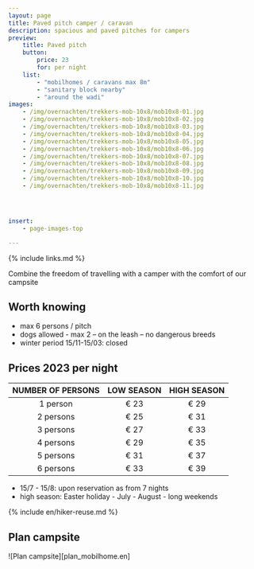 ```yaml
---
layout: page
title: Paved pitch camper / caravan
description: spacious and paved pitches for campers
preview:
    title: Paved pitch
    button:
        price: 23
        for: per night
    list:
        - "mobilhomes / caravans max 8m"
        - "sanitary block nearby"
        - "around the wadi"
images:
    - /img/overnachten/trekkers-mob-10x8/mob10x8-01.jpg
    - /img/overnachten/trekkers-mob-10x8/mob10x8-02.jpg
    - /img/overnachten/trekkers-mob-10x8/mob10x8-03.jpg
    - /img/overnachten/trekkers-mob-10x8/mob10x8-04.jpg
    - /img/overnachten/trekkers-mob-10x8/mob10x8-05.jpg
    - /img/overnachten/trekkers-mob-10x8/mob10x8-06.jpg
    - /img/overnachten/trekkers-mob-10x8/mob10x8-07.jpg
    - /img/overnachten/trekkers-mob-10x8/mob10x8-08.jpg
    - /img/overnachten/trekkers-mob-10x8/mob10x8-09.jpg
    - /img/overnachten/trekkers-mob-10x8/mob10x8-10.jpg
    - /img/overnachten/trekkers-mob-10x8/mob10x8-11.jpg




insert:
    - page-images-top

---
```

{% include links.md %}

Combine the freedom of travelling with a camper with the comfort of our campsite

## Worth knowing

- max 6 persons / pitch
- dogs allowed - max 2 – on the leash – no dangerous breeds
- winter period 15/11-15/03: closed

## Prices 2023 per night

NUMBER OF PERSONS | LOW SEASON | HIGH SEASON      
:-------------:|:-----------:|:-----------:|
1 person      |€ 23          |€ 29   
2 persons     |€ 25          |€ 31
3 persons     |€ 27          |€ 33
4 persons     |€ 29          |€ 35   
5 persons     |€ 31          |€ 37
6 persons     |€ 33          |€ 39

* 15/7 - 15/8: upon reservation as from 7 nights
* high season: Easter holiday - July - August - long weekends


{% include en/hiker-reuse.md %}


## Plan campsite

![Plan campsite][plan_mobilhome.en]
